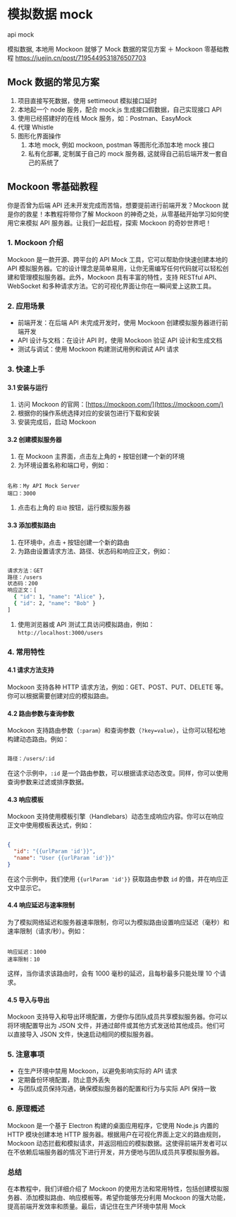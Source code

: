 # 模拟数据 mock

api mock

模拟数据, 本地用 Mockoon 就够了
Mock 数据的常见方案 ＋ Mockoon 零基础教程
https://juejin.cn/post/7195449531876507703
## Mock 数据的常见方案

1. 项目直接写死数据，使用 settimeout 模拟接口延时
2. 本地起一个 node 服务，配合 mock.js 生成接口假数据，自己实现接口 API
3. 使用已经搭建好的在线 Mock 服务，如：Postman、EasyMock
4. 代理 Whistle
5. 图形化界面操作
    1. 本地 mock, 例如 mockoon, postman 等图形化添加本地 mock 接口
    2. 私有化部署, 定制属于自己的 mock 服务器, 这就得自己前后端开发一套自己的系统了

## Mockoon 零基础教程

你是否曾为后端 API 还未开发完成而苦恼，想要提前进行前端开发？Mockoon 就是你的救星！本教程将带你了解 Mockoon 的神奇之处，从零基础开始学习如何使用它来模拟 API 服务器。让我们一起启程，探索 Mockoon 的奇妙世界吧！
### 1. Mockoon 介绍

Mockoon 是一款开源、跨平台的 API Mock 工具，它可以帮助你快速创建本地的 API 模拟服务器。它的设计理念是简单易用，让你无需编写任何代码就可以轻松创建和管理模拟服务器。此外，Mockoon 具有丰富的特性，支持 RESTful API、WebSocket 和多种请求方法。它的可视化界面让你在一瞬间爱上这款工具。
### 2. 应用场景
- 前端开发：在后端 API 未完成开发时，使用 Mockoon 创建模拟服务器进行前端开发
- API 设计与文档：在设计 API 时，使用 Mockoon 验证 API 设计和生成文档
- 测试与调试：使用 Mockoon 构建测试用例和调试 API 请求
### 3. 快速上手
#### 3.1 安装与运行
1. 访问 Mockoon 的官网：[https://mockoon.com/](https://mockoon.com/)
2. 根据你的操作系统选择对应的安装包进行下载和安装
3. 安装完成后，启动 Mockoon
#### 3.2 创建模拟服务器
1. 在 Mockoon 主界面，点击左上角的 `+` 按钮创建一个新的环境
2. 为环境设置名称和端口号，例如：

```arduino

名称：My API Mock Server
端口：3000
```


1. 点击右上角的 `启动` 按钮，运行模拟服务器
#### 3.3 添加模拟路由
1. 在环境中，点击 `+` 按钮创建一个新的路由
2. 为路由设置请求方法、路径、状态码和响应正文，例如：

```bash

请求方法：GET
路径：/users
状态码：200
响应正文：[
  { "id": 1, "name": "Alice" },
  { "id": 2, "name": "Bob" }
]
```


1. 使用浏览器或 API 测试工具访问模拟路由，例如：`http://localhost:3000/users`
### 4. 常用特性
#### 4.1 请求方法支持

Mockoon 支持各种 HTTP 请求方法，例如：GET、POST、PUT、DELETE 等。你可以根据需要创建对应的模拟路由。
#### 4.2 路由参数与查询参数

Mockoon 支持路由参数（`:param`）和查询参数（`?key=value`），让你可以轻松地构建动态路由。例如：

```bash

路径：/users/:id
```



在这个示例中，`:id` 是一个路由参数，可以根据请求动态改变。同样，你可以使用查询参数来过滤或排序数据。
#### 4.3 响应模板

Mockoon 支持使用模板引擎（Handlebars）动态生成响应内容。你可以在响应正文中使用模板表达式，例如：

```json

{
  "id": "{{urlParam 'id'}}",
  "name": "User {{urlParam 'id'}}"
}
```



在这个示例中，我们使用 `{{urlParam 'id'}}` 获取路由参数 `id` 的值，并在响应正文中显示它。
#### 4.4 响应延迟与速率限制

为了模拟网络延迟和服务器速率限制，你可以为模拟路由设置响应延迟（毫秒）和速率限制（请求/秒）。例如：

```

响应延迟：1000
速率限制：10
```



这样，当你请求该路由时，会有 1000 毫秒的延迟，且每秒最多只能处理 10 个请求。
#### 4.5 导入与导出

Mockoon 支持导入和导出环境配置，方便你与团队成员共享模拟服务器。你可以将环境配置导出为 JSON 文件，并通过邮件或其他方式发送给其他成员。他们可以直接导入 JSON 文件，快速启动相同的模拟服务器。
### 5. 注意事项
- 在生产环境中禁用 Mockoon，以避免影响实际的 API 请求
- 定期备份环境配置，防止意外丢失
- 与团队成员保持沟通，确保模拟服务器的配置和行为与实际 API 保持一致
### 6. 原理概述

Mockoon 是一个基于 Electron 构建的桌面应用程序，它使用 Node.js 内置的 HTTP 模块创建本地 HTTP 服务器。根据用户在可视化界面上定义的路由规则，Mockoon 动态拦截和模拟请求，并返回相应的模拟数据。这使得前端开发者可以在不依赖后端服务器的情况下进行开发，并方便地与团队成员共享模拟服务器。
### 总结

在本教程中，我们详细介绍了 Mockoon 的使用方法和常用特性，包括创建模拟服务器、添加模拟路由、响应模板等。希望你能够充分利用 Mockoon 的强大功能，提高前端开发效率和质量。最后，请记住在生产环境中禁用 Mock
